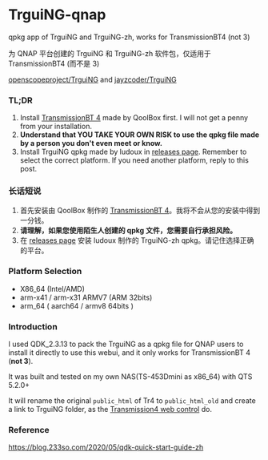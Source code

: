 # TrguiNG-qnap
qpkg app of TrguiNG and TrguiNG-zh, works for TransmissionBT4 (not 3)

为 QNAP 平台创建的 TrguiNG 和 TrguiNG-zh 软件包，仅适用于 TransmissionBT4 (而不是 3)

[openscopeproject/TrguiNG](https://github.com/openscopeproject/TrguiNG) and [jayzcoder/TrguiNG](https://github.com/jayzcoder/TrguiNG)

### TL;DR
1. Install [TransmissionBT 4](https://www.myqnap.org/product/transmissionbt-4) made by QoolBox first. I will not get a penny from your installation.
2. **Understand that YOU TAKE YOUR OWN RISK to use the qpkg file made by a person you don't even meet or know.**
3. Install TrguiNG qpkg made by ludoux in [releases page](https://github.com/ludoux/TrguiNG-qnap/releases). Remember to select the correct platform. If you need another platform, reply to this post.

### 长话短说

1. 首先安装由 QoolBox 制作的 [TransmissionBT 4](https://www.myqnap.org/product/transmissionbt-4)。我将不会从您的安装中得到一分钱。
2. **请理解，如果您使用陌生人创建的 qpkg 文件，您需要自行承担风险。**
3. 在 [releases page](https://github.com/ludoux/TrguiNG-qnap/releases) 安装 ludoux 制作的 TrguiNG-zh qpkg。请记住选择正确的平台。

### Platform Selection
- X86_64 (Intel/AMD)
- arm-x41 / arm-x31 ARMV7 (ARM 32bits)
- arm_64 ( aarch64 / armv8 64bits )


### Introduction
I used QDK_2.3.13 to pack the TrguiNG as a qpkg file for QNAP users to install it directly to use this webui, and it only works for TransmissionBT 4 (**not 3**).

It was built and tested on my own NAS(TS-453Dmini as x86_64) with QTS 5.2.0+

It will rename the original `public_html` of Tr4 to `public_html_old` and create a link to TrguiNG folder, as the [Transmission4 web control](https://www.myqnap.org/product/transmission4-web-control/) do.

### Reference
https://blog.233so.com/2020/05/qdk-quick-start-guide-zh
